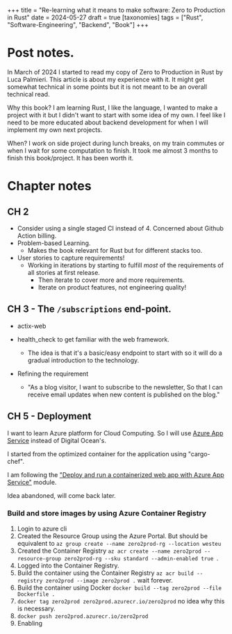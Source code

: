 +++
title = "Re-learning what it means to make software: Zero to Production in Rust"
date = 2024-05-27
draft = true
[taxonomies]
tags = ["Rust", "Software-Engineering", "Backend", "Book"]
+++

# Post notes.
In March of 2024 I started to read my copy of Zero to Production in Rust by Luca Palmieri. This article is about my experience with it. It might get somewhat technical in some points but it is not meant to be an overall technical read.

Why this book? I am learning Rust, I like the language, I wanted to make a project with it but I didn't want to start with some idea of my own. I feel like I need to be more educated about backend development for when I will implement my own next projects.

When? I work on side project during lunch breaks, on my train commutes or when I wait for some computation to finish. It took me almost 3 months to finish this book/project. It has been worth it.



# Chapter notes
## CH 2
- Consider using a single staged CI instead of 4. Concerned about Github Action billing.
- Problem-based Learning.
  - Makes the book relevant for Rust but for different stacks too.
- User stories to capture requirements!
  - Working in iterations by starting to fulfill *most* of the requirements of all stories at first release. 
    - Then iterate to cover more and more requirements.
    - Iterate on product features, not engineering quality!

## CH 3 - The `/subscriptions` end-point.
- actix-web

- health_check to get familiar with the web framework.
  - The idea is that it's a basic/easy endpoint to start with so it will do a gradual introduction to the technology.
- Refining the requirement
  - "As a blog visitor,
     I want to subscribe to the newsletter,
     So that I can receive email updates when new content is published on the blog."

## CH 5 - Deployment
I want to learn Azure platform for Cloud Computing. So I will use [Azure App Service](https://azure.microsoft.com/en-us/products/app-service) instead of Digital Ocean's.

I started from the optimized container for the application using "cargo-chef".

I am following the ["Deploy and run a containerized web app with Azure App Service"](https://learn.microsoft.com/en-us/training/modules/deploy-run-container-app-service/) module.

Idea abandoned, will come back later.

### Build and store images by using Azure Container Registry
1. Login to azure cli
2. Created the Resource Group using the Azure Portal. But should be equivalent to `az group create --name zero2prod-rg --location westeu`
3. Created the Container Registry `az acr create --name zero2prod --resource-group zero2prod-rg --sku standard --admin-enabled true
`.  
4. Logged into the Container Registry.
5. Build the container using the Container Registry `az acr build --registry zero2prod --image zero2prod .` wait forever.
6. Build the container using Docker `docker build --tag zero2prod --file Dockerfile .`
7. `docker tag zero2prod zero2prod.azurecr.io/zero2prod` no idea why this is necessary.
8. `docker push zero2prod.azurecr.io/zero2prod`
9. Enabling 